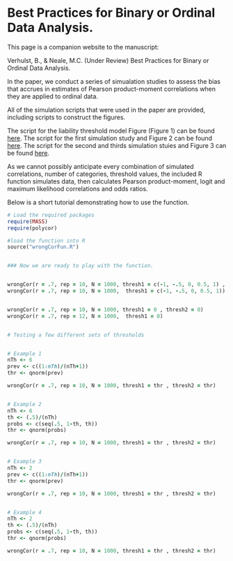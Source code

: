 # Best Practices for Binary or Ordinal Data Analysis.

This page is a companion website to the manuscript: 

Verhulst, B., & Neale, M.C. (Under Review) Best Practices for Binary or Ordinal Data Analysis.

In the paper, we conduct a series of simualation studies to assess the bias that accrues in estimates of Pearson product-moment correlations when they are applied to ordinal data.

All of the simulation scripts that were used in the paper are provided, including scripts to construct the figures.

The script for the liability threshold model Figure (Figure 1) can be found [here](https://github.com/bradverhulst/OrdinalData/blob/master/LTMfig.R).
The script for the first simulation study and Figure 2 can be found [here](https://github.com/bradverhulst/OrdinalData/blob/master/numOrdCat.R).
The script for the second and thirds simulation stuies and Figure 3 can be found [here](https://github.com/bradverhulst/OrdinalData/blob/master/polySerialSim.R).


As we cannot possibly anticipate every combination of simulated correlations, number of categories, threshold values, the included R function simulates data, then calculates Pearson product-moment, logit and maximum likelihood correlations and odds ratios.

Below is a short tutorial demonstrating how to use the function.

```ruby
# Load the required packages
require(MASS)
require(polycor)

#load the function into R
source("wrongCorFun.R")


### Now we are ready to play with the function.


wrongCor(r = .7, rep = 10, N = 1000, thresh1 = c(-1, -.5, 0, 0.5, 1) , thresh2 = c(-1, -.5, 0, 0.5, 1))
wrongCor(r = .7, rep = 10, N = 1000,  thresh1 = c(-1, -.5, 0, 0.5, 1))


wrongCor(r = .7, rep = 10, N = 1000, thresh1 = 0 , thresh2 = 0)
wrongCor(r = .7, rep = 12, N = 1000,  thresh1 = 0)


# Testing a few different sets of thresholds


# Example 1
nTh <- 6
prev <- c((1:nTh)/(nTh+1))
thr <- qnorm(prev)

wrongCor(r = .7, rep = 10, N = 1000, thresh1 = thr , thresh2 = thr)


# Example 2
nTh <- 6
th <- (.5)/(nTh)
probs <- c(seq(.5, 1-th, th))
thr <- qnorm(probs)

wrongCor(r = .7, rep = 10, N = 1000, thresh1 = thr , thresh2 = thr)


# Example 3
nTh <- 2
prev <- c((1:nTh)/(nTh+1))
thr <- qnorm(prev)

wrongCor(r = .7, rep = 10, N = 1000, thresh1 = thr , thresh2 = thr)


# Example 4
nTh <- 2
th <- (.5)/(nTh)
probs <- c(seq(.5, 1-th, th))
thr <- qnorm(probs)

wrongCor(r = .7, rep = 10, N = 1000, thresh1 = thr , thresh2 = thr)




```


